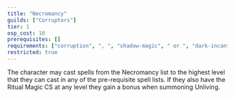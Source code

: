 ```yaml
---
title: "Necromancy"
guilds: ["Corruptors"]
tier: 1
osp_cost: 10
prerequisites: []
requirements: ["corruption", ", ", "shadow-magic", " or ", "dark-incantation", " OS"]
restricted: true
---
```

The character may cast spells from the Necromancy list to the highest level that they can cast in any of the pre-requisite spell lists. If they also have the Ritual Magic CS at any level they gain a bonus when summoning Unliving.